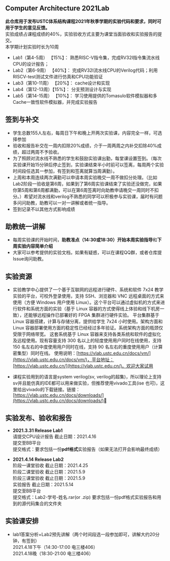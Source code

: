 ## Computer Architecture 2021Lab
**此仓库用于发布USTC体系结构课程2021年秋季学期的实验代码和要求，同时可用于学生的意见反馈。**  
实验成绩占课程成绩的40%，实验验收方式主要为课堂当面验收和实验报告的提交。  
本学期计划实验时长为10周

* Lab1（第4-5周）  【15%】： 熟悉RISC-V指令集，完成RV32I指令集流水线CPU的设计报告；
* Lab2（第6-9周）  【40%】： 完成RV32I流水线CPU的Verilog代码；利用RISCV-test测试文件进行仿真和CPU功能验证
* Lab3（第10-11周） 【20%】： cache设计和实现
* Lab4（第12-13周）【15%】： 分支预测设计与实现
* Lab5（第14-15周）   【10%】： 学习使用提供的Tomasulo软件模拟器和多Cache一致性软件模拟器，并完成实验报告


## 签到与补交

* 学生总数155人左右，每周日下午和晚上开两次实验课，内容完全一样，可选择参加
* 验收和报告补交在一周内扣除20%成绩，介于一周两周之内补交扣除40%成绩，超过两周不予验收。
* 为了照顾对流水线不熟悉的学生和鼓励实验课出勤，每堂课设置签到。（每次实验课开始15分钟后停止签到，实验课结束半小时前可以签离，每周两个实验时间段任选其一参加，有签到和签离就算当周满勤）。
* 上周和本周连续两次满勤可以申请本周实验晚交一周不做扣分处理。（比如Lab2阶段一验收是第6周，如果到了第6周实验课结束了实验还没做完，如果你第5周和第6周都满勤，可以在第6周签离时向助教申请晚交一周同时不扣分。）希望对流水线和verilog不熟悉的同学可以积极参与实验课，届时有问题多问问助教，助教可以一对一讲解或者统一指导。
* 签到记录不以其他方式影响成绩

## 助教统一讲解
*  每周实验课的开始时间，**助教准点（14:30或18:30）**开始**本周实验指导**和**下周实验内容简单介绍**
* 大家可以参考提供的实验文档，如果有疑惑，可以在课程QQ群，或者仓库提Issue询问助教。


## 实验资源


* 实验教学中心提供了一个基于互联网的远程进行硬件、系统和软件 7x24 教学实验的平台，可校外登录使用，支持 SSH、浏览器和 VNC 远程桌面的方式来使用（方便 Windows 用户使用 Linux）。这个平台可以通过虚拟机的方式来进行软件和系统方面的实验（基于 Linux 容器的方式使得线上体验和线下机房一致），还能够远程操作已部署好的 FPGA 集群进行硬件实验。
平台集群基于 Linux 容器搭建，计算与存储分离，提供给学生 7x24 小时使用。架构方面和 Linux 容器部署使用方面的稳定性已经经过多年验证。系统架构方面的瓶颈仅受限于网络带宽。
这套系统基于 Linux 容器来支持各类系统和软件的虚拟化及远程使用。现有容量支持 300 名以上的轻度使用用户同时在线使用，支持 150 名左右的中度使用用户同时在线，支持 90 名左右的重度使用用户（计算密集型）同时在线。
使用说明：[https://vlab.ustc.edu.cn/docs/vm/](https://vlab.ustc.edu.cn/docs/vm/)，平台地址：[https://vlab.ustc.edu.cn/](https://vlab.ustc.edu.cn/)。欢迎大家试用

* 课程实验用到的语言是system verilog(sv, verilog的超集)，所以理论上支持sv并且能仿真的IDE都可以用来做实验，但推荐使用vivado工具(ise 也可)，这里给出vivado的下载链接。链接：[https://vlab.ustc.edu.cn/docs/downloads/](https://vlab.ustc.edu.cn/docs/downloads/)


## 实验发布、验收和报告

* **2021.3.31 Release Lab1**  
  请提交CPU设计报告 截止日期：2021.4.16  
  提交至BB平台  
  提交格式：要求包括一份**pdf格式**实验报告（如果无法打开会影响最终成绩）  
  
* **2021.4.14 Release Lab2**  
  阶段一课堂验收 截止日期：2021.4.25  
  阶段二课堂验收 截止日期：2021.5.9  
  阶段三课堂验收 截止日期：2021.5.9  
  实验报告 截止日期：2021.5.14  
  提交至BB平台  
  提交格式：Lab2-学号-姓名.rar(or .zip) 要求包括一份pdf格式实验报告和用到的源代码集合的文件夹
  
  
## 实验课安排

* lab1答案分析+Lab2预先讲解（两个时间段选一段参加即可，讲解大约20分钟，有签到）  
  2021.4.18下午（14:30-17:00 电三楼406）  
  2021.4.18晚（18:30-21:00 电三楼406）
